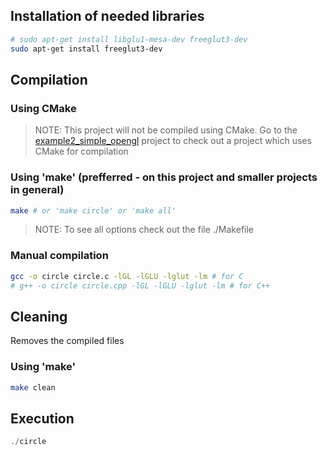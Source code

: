 ## Installation of needed libraries

```bash
# sudo apt-get install libglu1-mesa-dev freeglut3-dev
sudo apt-get install freeglut3-dev
```

## Compilation

### Using CMake

> NOTE: This project will not be compiled using CMake. Go to the [example2_simple_opengl](../example2_simple_opengl) project to check out a project which uses CMake for compilation

### Using 'make' (prefferred - on this project and smaller projects in general)

```bash
make # or 'make circle' or 'make all'
```

> NOTE: To see all options check out the file ./Makefile

### Manual compilation
```bash
gcc -o circle circle.c -lGL -lGLU -lglut -lm # for C
# g++ -o circle circle.cpp -lGL -lGLU -lglut -lm # for C++
```

## Cleaning

Removes the compiled files

### Using 'make'

```bash
make clean
```

## Execution

```cpp
./circle
```